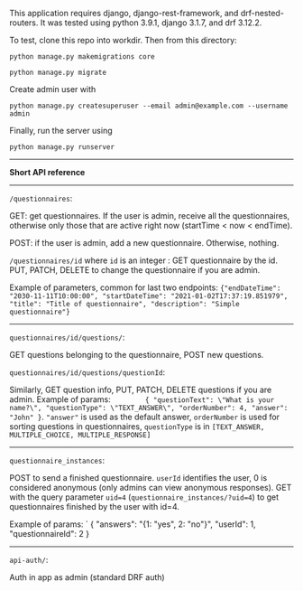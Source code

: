 This application requires django, django-rest-framework, and drf-nested-routers.
It was tested using python 3.9.1, django 3.1.7, and drf 3.12.2.

To test, clone this repo into workdir. Then from this directory:

`python manage.py makemigrations core`

`python manage.py migrate`

Create admin user with

`python manage.py createsuperuser --email admin@example.com --username admin`

Finally, run the server using

`python manage.py runserver`
_________________
**Short API reference**
___
`/questionnaires`:

GET: get questionnaires. If the user is admin, receive all the questionnaires,
otherwise only those that are active right now (startTime < now < endTime).

POST: if the user is admin, add a new questionnaire. Otherwise, nothing.

`/questionnaires/id` where `id` is an integer :
GET questionnaire by the id. PUT, PATCH, DELETE to change the questionnaire if you are admin.

Example of parameters, common for last two endpoints:
`{"endDateTime": "2030-11-11T10:00:00",
"startDateTime": "2021-01-02T17:37:19.851979",
"title": "Title of questionnaire",
"description": "Simple questionnaire"}`

___
`questionnaires/id/questions/`:

GET questions belonging to the questionnaire, POST new questions.

`questionnaires/id/questions/questionId`:

Similarly, GET question info, PUT, PATCH, DELETE questions if you are admin.
Example of params: `        
{
"questionText": \"What is your name?\",
"questionType": \"TEXT_ANSWER\",
"orderNumber": 4,
"answer": "John"
}
`. `"answer"` is used as the default answer, `orderNumber` is used for sorting questions in questionnaires,
`questionType` is in `[TEXT_ANSWER, MULTIPLE_CHOICE, MULTIPLE_RESPONSE]`
___
`questionnaire_instances`:

POST to send a finished questionnaire. `userId` identifies the user, 0 is considered anonymous
(only admins can view anonymous responses).
GET with the query parameter `uid=4` (`questionnaire_instances/?uid=4`) to get questionnaires finished 
by the user with id=4.

Example of params: `        {
"answers": "{1: \"yes\", 2: \"no\"}",
"userId": 1,
"questionnaireId": 2
}
___
`api-auth/`:

Auth in app as admin (standard DRF auth)